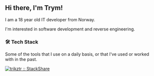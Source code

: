 ## Hi there, I'm Trym!

I am a 18 year old IT developer from Norway.

I'm interested in software development and reverse engineering.

### 🛠 Tech Stack
Some of the tools that I use on a daily basis, or that I've used or worked with in the past.

<a href="https://stackshare.io/trikztr/my-stack">
  <img src="http://img.shields.io/badge/tech-stack-0690fa.svg?style=flat" alt="trikztr :: StackShare" />
</a>
